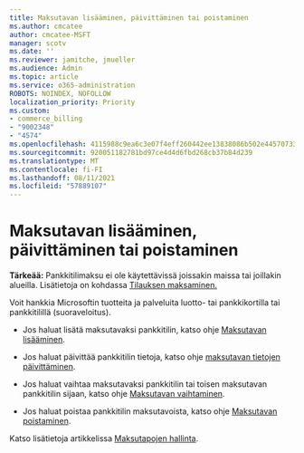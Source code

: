 ```yaml
---
title: Maksutavan lisääminen, päivittäminen tai poistaminen
ms.author: cmcatee
author: cmcatee-MSFT
manager: scotv
ms.date: ''
ms.reviewer: jamitche, jmueller
ms.audience: Admin
ms.topic: article
ms.service: o365-administration
ROBOTS: NOINDEX, NOFOLLOW
localization_priority: Priority
ms.custom:
- commerce_billing
- "9002348"
- "4574"
ms.openlocfilehash: 4115988c9ea6c3e07f4eff260442ee13838086b502e4457073307978c1e3e01b
ms.sourcegitcommit: 920051182781bd97ce4d4d6fbd268cb37b84d239
ms.translationtype: MT
ms.contentlocale: fi-FI
ms.lasthandoff: 08/11/2021
ms.locfileid: "57889107"
---
```

# <a name="add-update-or-remove-payment-method"></a>Maksutavan lisääminen, päivittäminen tai poistaminen

**Tärkeää:** Pankkitilimaksu ei ole käytettävissä joissakin maissa tai joillakin alueilla. Lisätietoja on kohdassa [Tilauksen maksaminen.](https://docs.microsoft.com/microsoft-365/commerce/billing-and-payments/pay-for-your-subscription) 

Voit hankkia Microsoftin tuotteita ja palveluita luotto- tai pankkikortilla tai pankkitilillä (suoraveloitus).

- Jos haluat lisätä maksutavaksi pankkitilin, katso ohje [Maksutavan lisääminen](https://docs.microsoft.com/microsoft-365/commerce/billing-and-payments/manage-payment-methods#add-a-payment-method).

- Jos haluat päivittää pankkitilin tietoja, katso ohje [maksutavan tietojen päivittäminen](https://docs.microsoft.com/microsoft-365/commerce/billing-and-payments/manage-payment-methods#update-payment-method-details).

- Jos haluat vaihtaa maksutavaksi pankkitilin tai toisen maksutavan pankkitilin sijaan, katso ohje [Maksutavan vaihtaminen](https://docs.microsoft.com/microsoft-365/commerce/billing-and-payments/manage-payment-methods#replace-a-payment-method).

- Jos haluat poistaa pankkitilin maksutavoista, katso ohje [Maksutavan poistaminen](https://docs.microsoft.com/microsoft-365/commerce/billing-and-payments/manage-payment-methods#delete-a-payment-method).

Katso lisätietoja artikkelissa [Maksutapojen hallinta](https://docs.microsoft.com/microsoft-365/commerce/billing-and-payments/manage-payment-methods).

